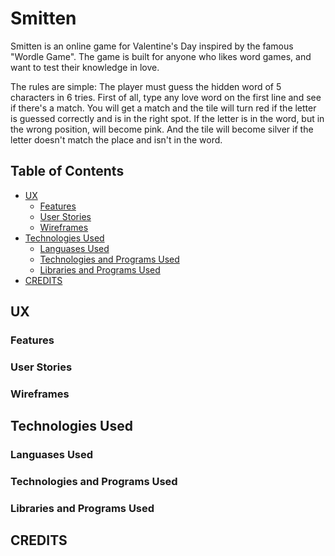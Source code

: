 # Smitten

Smitten is an online game for Valentine's Day inspired by the famous "Wordle Game". The game is built for anyone who likes word games, and want to test their knowledge in love.

The rules are simple: The player must guess the hidden word of 5 characters in 6 tries. First of all, type any love word on the first line and see if there's a match. You will get a match and the tile will turn red if the letter is guessed correctly and is in the right spot. If the letter is in the word, but in the wrong position, will become pink.  And the tile will become silver if the letter doesn't match the place and isn't in the word.

## Table of Contents

- [UX](#ux)
  - [Features](#features)
  - [User Stories](#user-stories)
  - [Wireframes](#wireframes)
- [Technologies Used](#technologies-used)
  - [Languases Used](#languases-used)
  - [Technologies and Programs Used](#technologies-and-programs-used)
  - [Libraries and Programs Used](#libraries-and-programs-used)
- [CREDITS](#credits)

## UX

### Features

### User Stories

### Wireframes

## Technologies Used

### Languases Used

### Technologies and Programs Used

### Libraries and Programs Used

## CREDITS
